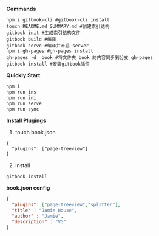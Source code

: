 
**Commands**

```shell
npm i gitbook-cli #gitbook-cli install
touch README.md SUMMARY.md #创建索引结构
gitbook init #生成索引结构文件
gitbook build #编译
gitbook serve #编译并开启 server
npm i gh-pages #gh-pages install
gh-pages -d _book #将文件夹_book 的内容同步到分支 gh-pages
gitbook install #安装gitbook插件
```

**Quickly Start**

```js
npm i
npm run ins
npm run ini
npm run serve
npm run sync
```



**Install Plugings**

1. touch book.json
```
{
  "plugins": ["page-treeview"]
}
```

2. install
```
gitbook install
```



**book.json config**

```json
{
  "plugins": ["page-treeview","splitter"],
  "title" : "Jamie House",
  "author" : "Jamie",
  "description" : "V5"
}
```